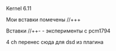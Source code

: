 Kernel 6.11

Мои вставки помечены //+++

Вставки //++-  - эксперименты с pcm1794

4 ch перенес сюда для dsd из плагина
